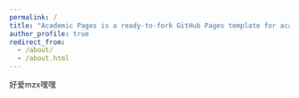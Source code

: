 ```yaml
---
permalink: /
title: "Academic Pages is a ready-to-fork GitHub Pages template for academic personal webites"
author_profile: true
redirect_from: 
  - /about/
  - /about.html
---
```


好爱mzx嘿嘿
